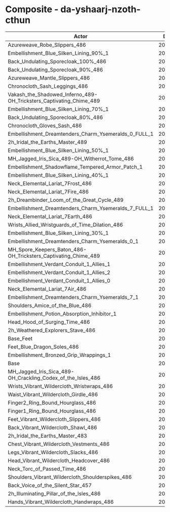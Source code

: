 # Composite - da-yshaarj-nzoth-cthun
| Actor | DPS | Increase |
|---|:---:|:---:|
|Azureweave_Robe_Slippers_486|209952|2.23%|
|Embellishment_Blue_Silken_Lining_90%_1|209902|2.20%|
|Back_Undulating_Sporecloak_100%_486|209834|2.17%|
|Back_Undulating_Sporecloak_90%_486|209380|1.95%|
|Azureweave_Mantle_Slippers_486|209268|1.90%|
|Chronocloth_Sash_Leggings_486|209174|1.85%|
|Vakash_the_Shadowed_Inferno_489-OH_Tricksters_Captivating_Chime_489|209002|1.77%|
|Embellishment_Blue_Silken_Lining_70%_1|208950|1.74%|
|Back_Undulating_Sporecloak_80%_486|208895|1.71%|
|Chronocloth_Gloves_Sash_486|208831|1.68%|
|Embellishment_Dreamtenders_Charm_Ysemeralds_0_FULL_1|208169|1.36%|
|2h_Iridal_the_Earths_Master_489|208132|1.34%|
|Embellishment_Blue_Silken_Lining_50%_1|207948|1.25%|
|MH_Jagged_Iris_Sica_489-OH_Witherrot_Tome_486|207795|1.18%|
|Embellishment_Shadowflame_Tempered_Armor_Patch_1|207769|1.17%|
|Embellishment_Blue_Silken_Lining_40%_1|207490|1.03%|
|Neck_Elemental_Lariat_7Frost_486|207471|1.02%|
|Neck_Elemental_Lariat_7Fire_486|207465|1.02%|
|2h_Dreambinder_Loom_of_the_Great_Cycle_489|207353|0.96%|
|Embellishment_Dreamtenders_Charm_Ysemeralds_7_FULL_1|207325|0.95%|
|Neck_Elemental_Lariat_7Earth_486|207102|0.84%|
|Wrists_Allied_Wristguards_of_Time_Dilation_486|207066|0.82%|
|Embellishment_Blue_Silken_Lining_30%_1|206906|0.75%|
|Embellishment_Dreamtenders_Charm_Ysemeralds_0_1|206854|0.72%|
|MH_Spore_Keepers_Baton_486-OH_Tricksters_Captivating_Chime_489|206838|0.71%|
|Embellishment_Verdant_Conduit_1_Allies_1|206772|0.68%|
|Embellishment_Verdant_Conduit_1_Allies_2|206748|0.67%|
|Embellishment_Verdant_Conduit_1_Allies_0|206656|0.62%|
|Neck_Elemental_Lariat_7Air_486|206390|0.49%|
|Embellishment_Dreamtenders_Charm_Ysemeralds_7_1|206236|0.42%|
|Shoulders_Amice_of_the_Blue_486|206129|0.37%|
|Embellishment_Potion_Absorption_Inhibitor_1|205881|0.25%|
|Head_Hood_of_Surging_Time_486|205839|0.23%|
|2h_Weathered_Explorers_Stave_486|205718|0.17%|
|Base_Feet|205700|0.16%|
|Feet_Blue_Dragon_Soles_486|205489|0.06%|
|Embellishment_Bronzed_Grip_Wrappings_1|205465|0.04%|
|Base|205375|0.00%|
|MH_Jagged_Iris_Sica_489-OH_Crackling_Codex_of_the_Isles_486|205303|-0.03%|
|Wrists_Vibrant_Wildercloth_Wristwraps_486|205264|-0.05%|
|Waist_Vibrant_Wildercloth_Girdle_486|205247|-0.06%|
|Finger2_Ring_Bound_Hourglass_486|205169|-0.10%|
|Finger1_Ring_Bound_Hourglass_486|205168|-0.10%|
|Feet_Vibrant_Wildercloth_Slippers_486|204896|-0.23%|
|Back_Vibrant_Wildercloth_Shawl_486|204887|-0.24%|
|2h_Iridal_the_Earths_Master_483|204875|-0.24%|
|Chest_Vibrant_Wildercloth_Vestments_486|204793|-0.28%|
|Legs_Vibrant_Wildercloth_Slacks_486|204595|-0.38%|
|Head_Vibrant_Wildercloth_Headcover_486|204554|-0.40%|
|Neck_Torc_of_Passed_Time_486|204475|-0.44%|
|Shoulders_Vibrant_Wildercloth_Shoulderspikes_486|204462|-0.44%|
|Back_Voice_of_the_Silent_Star_457|204359|-0.49%|
|2h_Illuminating_Pillar_of_the_Isles_486|204264|-0.54%|
|Hands_Vibrant_Wildercloth_Handwraps_486|204253|-0.55%|

